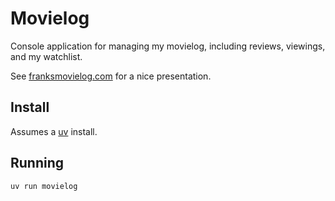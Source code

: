 # Movielog

Console application for managing my movielog, including reviews, viewings, and my watchlist.

See [franksmovielog.com](https://www.franksmovielog.com/) for a nice presentation.

## Install

Assumes a [uv](https://github.com/astral-sh/uv) install.

## Running

```
uv run movielog
```
